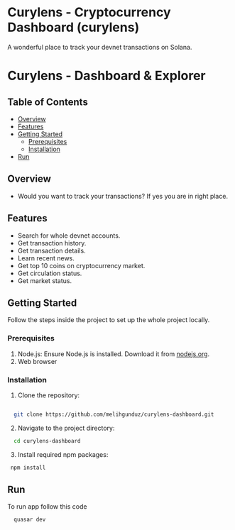# Curylens - Cryptocurrency Dashboard (curylens)

A wonderful place to track your devnet transactions on Solana.

# Curylens - Dashboard & Explorer

## Table of Contents

- [Overview](#overview)
- [Features](#features)
- [Getting Started](#getting-started)
  - [Prerequisites](#prerequisites)
  - [Installation](#installation)
- [Run](#run)

## Overview
- Would you want to track your transactions? If yes you are in right place.

## Features

- Search for whole devnet accounts.
- Get transaction history.
- Get transaction details.
- Learn recent news.
- Get top 10 coins on cryptocurrency market.
- Get circulation status.
- Get market status.

## Getting Started

Follow the steps inside the project to set up the whole project locally.

### Prerequisites

1. Node.js: Ensure Node.js is installed. Download it from [nodejs.org](https://nodejs.org/).
2. Web browser

### Installation

1. Clone the repository:

```bash

  git clone https://github.com/melihgunduz/curylens-dashboard.git
```

2. Navigate to the project directory:

```bash
  cd curylens-dashboard
```

3. Install required npm packages:

```bash
 npm install
```

## Run
To run app follow this code
```bash
  quasar dev
```

